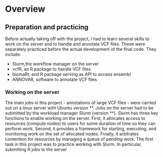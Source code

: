 # Overview
## Preparation and practicing
Before actually taking off with the project, I had to learn several skills to work on the server and to handle and annotate VCF files. These were separately practiced before the actual development of the final code. They include:
- Slurm,the workflow manager on the server
-	vcfR, an R package to handle VCF files
-	biomaRt, and R package serving as API to access ensembl
-	ANNOVAR, software to annotate VCF files



### Working on the server
The main jobs in this project - annotations of large VCF files - were carried out on a linux server with Ubuntu version **. Jobs on the server had to be submitted by the workload manager Slurm (version **). 
Slurm has three key functions to enable working on the server. First, it allocates access to resources (compute nodes) to users for some duration of time so they can perform work. Second, it provides a framework for starting, executing, and monitoring work on the set of allocated nodes. Finally, it arbitrates contention for resources by managing a queue of pending work.
The first task in this project was to practice working with Slurm. In particular, submitting R jobs to the server  
